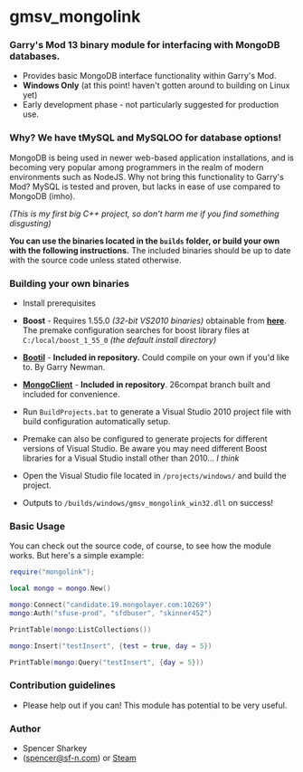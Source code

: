 gmsv_mongolink
==============

### Garry's Mod 13 binary module for interfacing with MongoDB databases. ###

* Provides basic MongoDB interface functionality within Garry's Mod.
* **Windows Only** (at this point! haven't gotten around to building on Linux yet)
* Early development phase - not particularly suggested for production use.

### Why? We have tMySQL and MySQLOO for database options!
MongoDB is being used in newer web-based application installations, and is becoming very popular among programmers in the realm of modern environments such as NodeJS. Why not bring this functionality to Garry's Mod? MySQL is tested and proven, but lacks in ease of use compared to MongoDB (imho).

*(This is my first big C++ project, so don't harm me if you find something disgusting)*


**You can use the binaries located in the `builds` folder, or build your own with the following  instructions.** 
The included binaries should be up to date with the source code unless stated otherwise.

### Building your own binaries  ###

* Install prerequisites
 * **Boost** - Requires 1.55.0 _(32-bit VS2010 binaries)_ obtainable from **[here](http://sourceforge.net/projects/boost/files/boost-binaries/1.55.0/boost_1_55_0-msvc-10.0-32.exe/download)**.
  The premake configuration searches for boost library files at `C:/local/boost_1_55_0` *(the default install directory)*
 * **[Bootil](https://github.com/garrynewman/bootil)** - **Included in repository.** Could compile on your own if you'd like to. By Garry Newman.
 * **[MongoClient](https://github.com/mongodb/mongo-cxx-driver/tree/26compat)** - **Included in repository**. 26compat branch built and included for convenience.

* Run `BuildProjects.bat` to generate a Visual Studio 2010 project file with build configuration automatically setup. 
 * Premake can also be configured to generate projects for different versions of Visual Studio. Be aware you may need different Boost libraries for a Visual Studio install other than 2010... *I think*

* Open the Visual Studio file located in `/projects/windows/` and build the project. 
* Outputs to `/builds/windows/gmsv_mongolink_win32.dll` on success!

### Basic Usage ###
You can check out the source code, of course, to see how the module works. But here's a simple example:

```lua
require("mongolink");

local mongo = mongo.New()

mongo:Connect("candidate.19.mongolayer.com:10269")
mongo:Auth("sfuse-prod", "sfdbuser", "skinner452")

PrintTable(mongo:ListCollections())

mongo:Insert("testInsert", {test = true, day = 5})

PrintTable(mongo:Query("testInsert", {day = 5}))
```


### Contribution guidelines ###

* Please help out if you can! This module has potential to be very useful.

### Author ###

* Spencer Sharkey 
 * (spencer@sf-n.com) or [Steam](http://steamcommunity.com/id/sassharkey)
